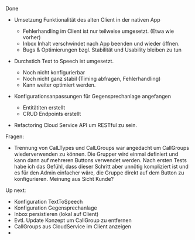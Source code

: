 Done

* Umsetzung Funktionalität des alten Client in der nativen App
    * Fehlerhandling im Client ist nur teilweise umgesetzt. (Etwa wie vorher)
    * Inbox Inhalt verschwindet nach App beenden und wieder öffnen. 
    * Bugs & Optimierungen bzgl. Stabilität und Usability bleiben zu tun
    
* Durchstich Text to Speech ist umgesetzt. 
  * Noch nicht konfigurierbar
  * Noch nicht ganz stabil (Timing abfragen, Fehlerhandling)
  * Kann weiter optimiert werden. 
    
* Konfigurationsanpassungen für Gegensprechanlage angefangen
    * Entitätiten erstellt
    * CRUD Endpoints erstellt
    
* Refactoring Cloud Service API um RESTful zu sein. 
      

Fragen:

* Trennung von CalLTypes und CalLGroups war angedacht um CallGroups wiederverwenden zu können. 
  Die Grupper wird einmal definiert und kann dann auf mehreren Buttons verwendet werden. Nach 
  ersten Tests habe ich das Gefühl, dass dieser Schritt aber unnötig kompliziert ist und es für den
  Admin einfacher wäre, die Gruppe direkt auf dem Button zu konfigurieren. Meinung aus Sicht Kunde?
  
    
    
Up next:

* Konfiguration TextToSpeech
* Konfiguration Gegensprechanlage
* Inbox persistieren (lokal auf Client)
* Evtl. Update Konzept um CallGroup zu entfernen
* CallGroups aus CloudService im Client anzeigen
* 
